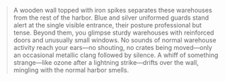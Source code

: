 >A wooden wall topped with iron spikes separates these warehouses from the rest of the harbor. Blue and silver uniformed guards stand alert at the single visible entrance, their posture professional but tense. Beyond them, you glimpse sturdy warehouses with reinforced doors and unusually small windows. No sounds of normal warehouse activity reach your ears—no shouting, no crates being moved—only an occasional metallic clang followed by silence. A whiff of something strange—like ozone after a lightning strike—drifts over the wall, mingling with the normal harbor smells.
